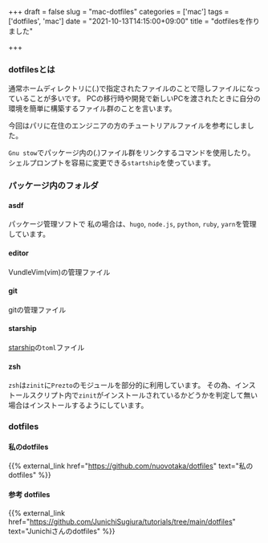 +++
draft = false
slug = "mac-dotfiles"
categories = ['mac']
tags = ['dotfiles', 'mac']
date = "2021-10-13T14:15:00+09:00"
title = "dotfilesを作りました"

+++

### dotfilesとは
通常ホームディレクトリに(.)で指定されたファイルのことで隠しファイルになっていることが多いです。
PCの移行時や開発で新しいPCを渡されたときに自分の環境を簡単に構築するファイル群のことを言います。

<!--more-->

今回はパリに在住のエンジニアの方のチュートリアルファイルを参考にしました。

```Gnu stow```でパッケージ内の(.)ファイル群をリンクするコマンドを使用したり。
シェルプロンプトを容易に変更できる```startship```を使っています。

### パッケージ内のフォルダ
#### asdf
パッケージ管理ソフトで
私の場合は、```hugo```, ```node.js```, ```python```, ```ruby```, ```yarn```を管理しています。

#### editor
VundleVim(vim)の管理ファイル

#### git
gitの管理ファイル

#### starship
[starship](https://starship.rs/)の```toml```ファイル

#### zsh
```zsh```は```zinit```に```Prezto```のモジュールを部分的に利用しています。
その為、インストールスクリプト内で```zinit```がインストールされているかどうかを判定して無い場合はインストールするようにしています。


### dotfiles
#### 私のdotfiles

{{% external_link href="https://github.com/nuovotaka/dotfiles" text="私のdotfiles" %}}

#### 参考 dotfiles

{{% external_link href="https://github.com/JunichiSugiura/tutorials/tree/main/dotfiles" text="Junichiさんのdotfiles" %}}
